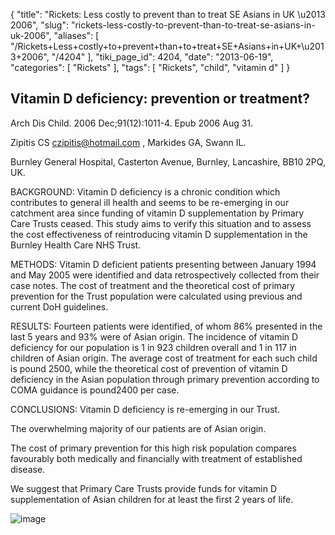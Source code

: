 {
    "title": "Rickets: Less costly to prevent than to treat SE Asians in UK \u2013 2006",
    "slug": "rickets-less-costly-to-prevent-than-to-treat-se-asians-in-uk-2006",
    "aliases": [
        "/Rickets+Less+costly+to+prevent+than+to+treat+SE+Asians+in+UK+\u2013+2006",
        "/4204"
    ],
    "tiki_page_id": 4204,
    "date": "2013-06-19",
    "categories": [
        "Rickets"
    ],
    "tags": [
        "Rickets",
        "child",
        "vitamin d"
    ]
}


## Vitamin D deficiency: prevention or treatment?

Arch Dis Child. 2006 Dec;91(12):1011-4. Epub 2006 Aug 31.

Zipitis CS czipitis@hotmail.com , Markides GA, Swann IL.

Burnley General Hospital, Casterton Avenue, Burnley, Lancashire, BB10 2PQ, UK.

BACKGROUND: Vitamin D deficiency is a chronic condition which contributes to general ill health and seems to be re-emerging in our catchment area since funding of vitamin D supplementation by Primary Care Trusts ceased. This study aims to verify this situation and to assess the cost effectiveness of reintroducing vitamin D supplementation in the Burnley Health Care NHS Trust.

METHODS: Vitamin D deficient patients presenting between January 1994 and May 2005 were identified and data retrospectively collected from their case notes. The cost of treatment and the theoretical cost of primary prevention for the Trust population were calculated using previous and current DoH guidelines.

RESULTS: Fourteen patients were identified, of whom 86% presented in the last 5 years and 93% were of Asian origin. The incidence of vitamin D deficiency for our population is 1 in 923 children overall and 1 in 117 in children of Asian origin. The average cost of treatment for each such child is pound 2500, while the theoretical cost of prevention of vitamin D deficiency in the Asian population through primary prevention according to COMA guidance is pound2400 per case. 

CONCLUSIONS: Vitamin D deficiency is re-emerging in our Trust. 

The overwhelming majority of our patients are of Asian origin. 

The cost of primary prevention for this high risk population compares favourably both medically and financially with treatment of established disease. 

We suggest that Primary Care Trusts provide funds for vitamin D supplementation of Asian children for at least the first 2 years of life.

<img src="https://d378j1rmrlek7x.cloudfront.net/attachments/jpeg/zipitis-cost-to-treat.jpg" alt="image">